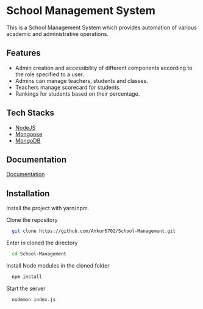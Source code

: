 
# School Management System

This is a School Management System which provides automation of various academic and administrative operations.


## Features

- Admin creation and accessibility of different components according to the role specified to a user.
- Admins can manage teachers, students and classes.
- Teachers manage scorecard for students.
- Rankings for students based on their percentage.
## Tech Stacks


- [NodeJS](https://nodejs.org/en/docs/)
- [Mongoose](https://mongoosejs.com/docs/guide.html)
- [MongoDB](https://www.mongodb.com/)


## Documentation

[Documentation](https://sch-management-server.herokuapp.com/docs)


## Installation

Install the project with yarn/npm.

Clone the repository


```bash
  git clone https://github.com/Ankur6702/School-Management.git
```

Enter in cloned the directory

```bash
  cd School-Management
```

Install Node modules in the cloned folder

```bash
  npm install
```

Start the server

```bash
  nodemon index.js
```
